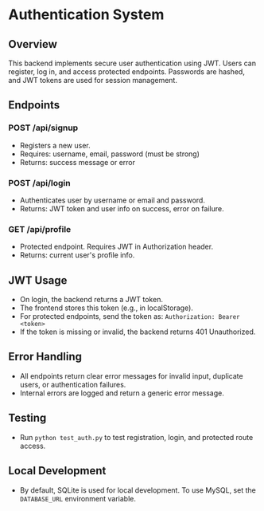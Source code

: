 # Authentication System

## Overview
This backend implements secure user authentication using JWT. Users can register, log in, and access protected endpoints. Passwords are hashed, and JWT tokens are used for session management.

## Endpoints

### POST /api/signup
- Registers a new user.
- Requires: username, email, password (must be strong)
- Returns: success message or error

### POST /api/login
- Authenticates user by username or email and password.
- Returns: JWT token and user info on success, error on failure.

### GET /api/profile
- Protected endpoint. Requires JWT in Authorization header.
- Returns: current user's profile info.

## JWT Usage
- On login, the backend returns a JWT token.
- The frontend stores this token (e.g., in localStorage).
- For protected endpoints, send the token as:
  `Authorization: Bearer <token>`
- If the token is missing or invalid, the backend returns 401 Unauthorized.

## Error Handling
- All endpoints return clear error messages for invalid input, duplicate users, or authentication failures.
- Internal errors are logged and return a generic error message.

## Testing
- Run `python test_auth.py` to test registration, login, and protected route access.

## Local Development
- By default, SQLite is used for local development. To use MySQL, set the `DATABASE_URL` environment variable. 